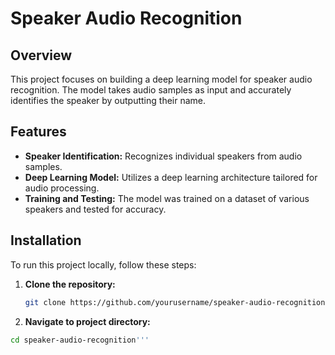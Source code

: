 # Speaker Audio Recognition

## Overview

This project focuses on building a deep learning model for speaker audio recognition. The model takes audio samples as input and accurately identifies the speaker by outputting their name.

## Features

- **Speaker Identification:** Recognizes individual speakers from audio samples.
- **Deep Learning Model:** Utilizes a deep learning architecture tailored for audio processing.
- **Training and Testing:** The model was trained on a dataset of various speakers and tested for accuracy.

## Installation

To run this project locally, follow these steps:

1. **Clone the repository:**
   ```bash
   git clone https://github.com/yourusername/speaker-audio-recognition.git'''
   
2. **Navigate to project directory:**
  ```bash
  cd speaker-audio-recognition'''
